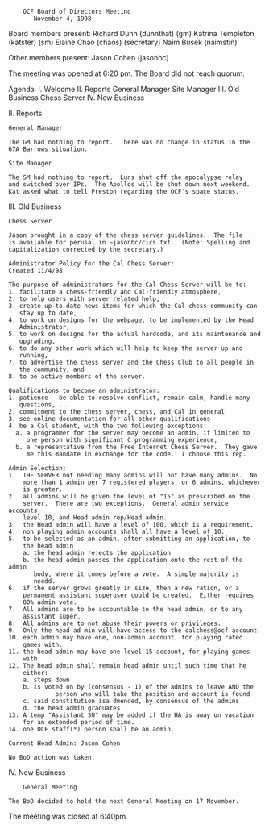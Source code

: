 		OCF Board of Directors Meeting
		   November 4, 1998

Board members present:
	Richard Dunn (dunnthat) (gm)
	Katrina Templeton (katster) (sm)
	Elaine Chao (chaos) (secretary)
	Naim Busek (naimstin)

Other members present:
	Jason Cohen (jasonbc)

The meeting was opened at 6:20 pm.
The Board did not reach quorum.

Agenda:
	I.   Welcome
	II.  Reports
		General Manager
		Site Manager
	III. Old Business
		Chess Server
	IV.  New Business

II. Reports

	General Manager

	The GM had nothing to report.  There was no change in status in the
	67A Barrows situation.

	Site Manager

	The SM had nothing to report.  Luns shut off the apocalypse relay 
	and switched over IPs.  The Apollos will be shut down next weekend.
	Kat asked what to tell Preston regarding the OCF's space status.

III.  Old Business
	
	Chess Server

	Jason brought in a copy of the chess server guidelines.  The file
	is available for perusal in ~jasonbc/cics.txt.  (Note: Spelling and
	capitalization corrected by the secretary.)

	Administrator Policy for the Cal Chess Server:
	Created 11/4/98

	The purpose of administrators for the Cal Chess Server will be to:
	1. facilitate a chess-friendly and Cal-friendly atmosphere,
	2. to help users with server related help,
	3. create up-to-date news items for which the Cal chess community can 
	   stay up to date,
	4. to work on designs for the webpage, to be implemented by the Head
	   Administrator,
	5. to work on designs for the actual hardcode, and its maintenance and
	   upgrading,
	6. to do any other work which will help to keep the server up and 
	   running,
	7. to advertise the chess server and the Chess Club to all people in 
	   the community, and
	8. to be active members of the server.

	Qualifications to become an administrator:
	1. patience - be able to resolve conflict, remain calm, handle many 
	   questions, ...
	2. commitment to the chess server, chess, and Cal in general
	3. see online documentation for all other qualifications
	4. be a Cal student, with the two following exceptions:
	  a. a programmer for the server may become an admin, if limited to
	     one person with significant C programming experience,
	  b. a representative from the Free Internet Chess Server.  They gave
	     me this mandate in exchange for the code.  I choose this rep.
	
	Admin Selection:
	1.  THE SERVER not needing many admins will not have many admins.  No
	    more than 1 admin per 7 registered players, or 6 admins, whichever 
	    is greater.
	2.  all admins will be given the level of "15" as prescribed on the 
	    server.  There are two exceptions.  General admin service accounts,
	    level 10, and Head admin rep/Head admin.
	3.  the Head admin will have a level of 100, which is a requirement.
	4.  non playing admin accounts shall all have a level of 10.
	5.  to be selected as an admin, after submitting an application, to
	    the head admin
	    a. the head admin rejects the application
	    b. the head admin passes the application onto the rest of the admin
	       body, where it comes before a vote.  A simple majority is 
	       needd.
	6.  if the server grows greatly in size, then a new ration, or a 
	    permanent assistant superuser could be created.  Either requires
	    80% admin vote.
	7.  All admins are to be accountable to the head admin, or to any 
	    assistant super.
	8.  All admins are to not abuse their powers or privileges.
	9.  Only the head ad min will have access to the calchess@ocf account.
	10. each admin may have one, non-admin account, for playing rated
	    games with.
	11. the head admin may have one level 15 account, for playing games
	    with.
	12. The head admin shall remain head admin until such time that he 
	    either:
	    a. steps down
	    b. is voted on by (consensus - 1) of the admins to leave AND the 
	             person who will take the position and account is found
	    c. said constitution isa dmended, by consensus of the admins
	    d. the head admin graduates.
	13. A temp "Assistant SU" may be added if the HA is away on vacation
	    for an extended period of time.
	14. one OCF staff(*) person shall be an admin.

	Current Head Admin: Jason Cohen

	No BoD action was taken.
	
IV.  New Business
	
        General Meeting

	The BoD decided to hold the next General Meeting on 17 November.

The meeting was closed at 6:40pm.

